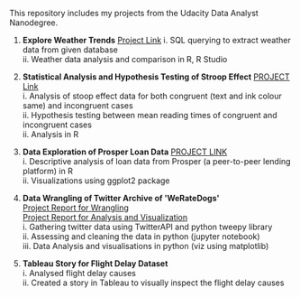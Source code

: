 This repository includes my projects from the Udacity Data Analyst Nanodegree.
  
1.  **Explore Weather Trends**  [Project Link](Udacity-Data-Analyst-Nanodegree-Projects/PROJECT_1_1_Explore_Weather_Trends/Project1_ExploreWeatherTrends.md) 
    i.  SQL querying to extract weather data from given database  
    ii. Weather data analysis and comparison in R, R Studio  
 
  
2.  **Statistical Analysis and Hypothesis Testing of Stroop Effect** [PROJECT Link](
      Udacity-Data-Analyst-Nanodegree-Projects/PROJECT_1_Data_Analysis_of_Stroop_Effect/LakshmiRajasekhar_Term2_Project1_Statistics_TheScienceOfDecisions.md
    )  
    i.  Analysis of stoop effect data for both congruent (text and ink colour same) and incongruent cases  
    ii. Hypothesis testing between mean reading times of congruent and incongruent cases  
    ii. Analysis in R  
      
3.  **Data Exploration of Prosper Loan Data** [PROJECT LINK](
      Udacity-Data-Analyst-Nanodegree-Projects/PROJECT_2_Data_Exploration_of_Prosper_Loan_Data/LakshmiRajasekhar_Term2_Project2_Explore_And_Summarize_Data.md
    )  
    i.  Descriptive analysis of loan data from Prosper (a peer-to-peer lending platform) in R  
    ii. Visualizations using ggplot2 package  
    
4.  **Data Wrangling of Twitter Archive of 'WeRateDogs'**   
[Project Report for Wrangling](
      Udacity-Data-Analyst-Nanodegree-Projects/PROJECT_3_Data_Wrangling_of_Twitter_Archive/wrangle_report.pdf
    )  
[Project Report for Analysis and Visualization](
      Udacity-Data-Analyst-Nanodegree-Projects/PROJECT_3_Data_Wrangling_of_Twitter_Archive/act_report.pdf
    )  
    i.  Gathering twitter data using TwitterAPI and python tweepy library  
    ii. Assessing and cleaning the data in python (jupyter notebook)  
    iii.  Data Analysis and visualisations in python (viz using matplotlib)  
    
5.  **Tableau Story for Flight Delay Dataset**   
    i. Analysed flight delay causes  
    ii. Created a story in Tableau to visually inspect the flight delay causes  
    
    
